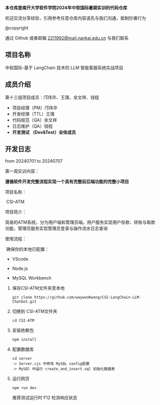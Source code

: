**本仓库是南开大学软件学院2024年中软国际暑期实训的代码仓库**

欢迎交流分享经验，引用参考任意仓库内容请先与我们沟通，抵制抄袭行为

@copyright 

通过 Github 或者邮箱 2211992@mail.nankai.edu.cn 与我们联系

## 项目名称

中软国际-基于 LangChain 技术的 LLM 智能客服系统实战项目

## 成员介绍


第十三组项目成员：邝伟华、王璞、余文祥、钱程

* 项目经理（PM）邝伟华
* 开发经理（TTL）王璞
* 代码规范（QA）余文祥
* 日志维护（QA）钱程
* **开发测试 （Dev&Test）全体成员**

## 开发日志

from 20240701 to 20240707

第一周实训内容：

​	**遵循软件开发完整流程实现一个具有完整前后端功能的完整小项目**

项目名称：

​	CSI-ATM

项目简介：

​	简易的ATM系统，分为用户端和管理员端。用户服务实现用户存款、转账与取款功能，管理员服务实现管理员登录与操作流水日志查询

使用流程：

​	确保你的本地已配置：

- VScode

- Node.js
- MySQL Workbench

1. 保存CSI-ATM文件夹至本地

   ```
   git clone https://github.com/waywooKwong/CSI-LangChain-LLM-Chatbot.git 
   ```

2. 切换到 CSI-ATM文件夹

   ```
   cd CSI-ATM
   ```

3. 安装依赖包

   ```
   npm install
   ```

4. 配置数据库

   ```
   cd server
   -> Server.cjs 中修改 MySQL config配置
   -> MySQl 中运行 create_and_insert.sql 初始化数据表
   ```

5. 运行网页

   ```
   npm run dev
   ```

   推荐测试运行时 F12 检测响应状态
